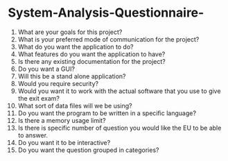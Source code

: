 # System-Analysis-Questionnaire-
1. What are your goals for this project?
2. What is your preferred mode of communication for the project?
3. What do you want the application to do?
4. What features do you want the application to have?
5. Is there any existing documentation for the project?
6. Do you want a GUI?
7. Will this be a stand alone application?
8. Would you require security?
9. Would you want it to work with the actual software that you use to give the exit exam?
10. What sort of data files will we be using?
11. Do you want the program to be written in a specific language?
12. Is there a memory usage limit?
13. Is there is specific number of question you would like the EU to be able to answer.
14. Do you want it to be interactive?
15. Do you want the question grouped in categories?
